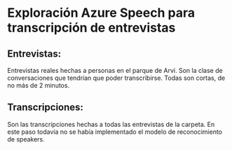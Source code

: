 # Exploración Azure Speech para transcripción de entrevistas

## Entrevistas:
Entrevistas reales hechas a personas en el parque de Arví. Son la clase de conversaciones que tendrían que poder transcribirse. Todas son cortas, de no más de 2 minutos.

## Transcripciones:
Son las transcripciones hechas a todas las entrevistas de la carpeta. En este paso todavía no se había implementado el modelo de reconocimiento de speakers.
